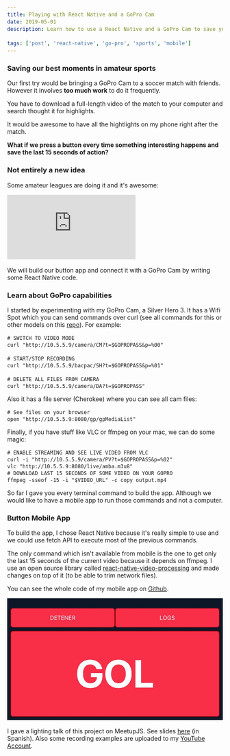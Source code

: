 ```yaml
---
title: Playing with React Native and a GoPro Cam
date: 2019-05-01
description: Learn how to use a React Native and a GoPro Cam to save your best moments in amateur sports.

tags: ['post', 'react-native', 'go-pro', 'sports', 'mobile']
---
```


### Saving our best moments in amateur sports 
 
Our first try would be bringing a GoPro Cam to a soccer match with friends. However it involves **too much work** to do it frequently.

You have to download a full-length video of the match to your computer and search thought it for highlights. 

It would be awesome to have all the hightlights on my phone right after the match.

**What if we press a button every time something interesting happens and save the last 15 seconds of action?**


### Not entirely a new idea

Some amateur leagues are doing it and it's awesome:

<Embed
  src="https://www.youtube.com/embed/ShQQIwEjPBM"
/>

We will build our button app and connect it with a GoPro Cam by writing some React Native code.  

### Learn about GoPro capabilities 

I started by experimenting with my GoPro Cam, a Silver Hero 3. It has a Wifi Spot which you can send commands over curl (see all commands for this or other models on this [repo](https://github.com/KonradIT/goprowifihack
                                                                                                                                                               )). 
For example:
```
# SWITCH TO VIDEO MODE
curl "http://10.5.5.9/camera/CM?t=$GOPROPASS&p=%00"

# START/STOP RECORDING 
curl "http://10.5.5.9/bacpac/SH?t=$GOPROPASS&p=%01"

# DELETE ALL FILES FROM CAMERA
curl "http://10.5.5.9/camera/DA?t=$GOPROPASS"

```

Also it has a file server (Cherokee) where you can see all cam files:
```
# See files on your browser
open "http://10.5.5.9:8080/gp/gpMediaList"
```

Finally, if you have stuff like VLC or ffmpeg on your mac, we can do some magic:

```
# ENABLE STREAMING AND SEE LIVE VIDEO FROM VLC
curl -i "http://10.5.5.9/camera/PV?t=$GOPROPASS&p=%02"
vlc "http://10.5.5.9:8080/live/amba.m3u8"
# DOWNLOAD LAST 15 SECONDS OF SOME VIDEO ON YOUR GOPRO
ffmpeg -sseof -15 -i "$VIDEO_URL" -c copy output.mp4
```

So far I gave you every terminal command to build the app. Although we would like to have a mobile app to run those commands and not a computer.

### Button Mobile App

To build the app, I chose React Native because it's really simple to use and we could use fetch API to execute most of the previous commands. 

The only command which isn't available from mobile is the one to get only the last 15 seconds of the current video because it depends on ffmpeg. I use an open source library called [react-native-video-processing](https://github.com/santiagovazquez/react-native-video-processing) and made changes on top of it (to be able to trim network files).

You can see the whole code of my mobile app on [Github](https://github.com/santiagovazquez/GoProGoals).

![app-capture](./capture.jpeg)

I gave a lighting talk of this project on MeetupJS. See slides [here](https://santiagovazquez.github.io/gopro_lighting_talk/) (in Spanish). Also some recording examples are uploaded to my [YouTube Account](https://www.youtube.com/watch?v=lmBAo_DPbUE&list=PLE8Be1z3NnYjlIO-RfyEWX96b0Cmx0zLE).
